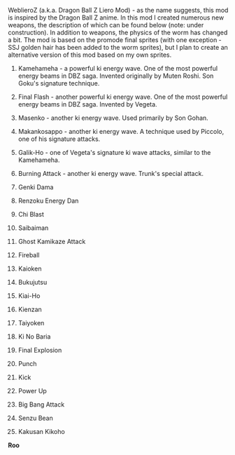 WeblieroZ (a.k.a. Dragon Ball Z Liero Mod) - as the name suggests, this mod is inspired by the Dragon Ball Z anime. In this mod I created numerous new weapons, the description of which can be found below (note: under construction). In addition to weapons, the physics of the worm has changed a bit. The mod is based on the promode final sprites (with one exception - SSJ golden hair has been added to the worm sprites), but I plan to create an alternative version of this mod based on my own sprites.

1) Kamehameha - a powerful ki energy wave. One of the most powerful energy beams in DBZ saga. Invented originally by Muten Roshi. Son Goku's signature technique.

2) Final Flash - another powerful ki energy wave. One of the most powerful energy beams in DBZ saga. Invented by Vegeta.

3) Masenko - another ki energy wave. Used primarily by Son Gohan.

4) Makankosappo - another ki energy wave. A technique used by Piccolo, one of his signature attacks.

5) Galik-Ho - one of Vegeta's signature ki wave attacks, similar to the Kamehameha.

6) Burning Attack - another ki energy wave. Trunk's special attack.

7) Genki Dama

8) Renzoku Energy Dan

9) Chi Blast

10) Saibaiman

11) Ghost Kamikaze Attack

12) Fireball

13) Kaioken

14) Bukujutsu

15) Kiai-Ho

16) Kienzan

17) Taiyoken

18) Ki No Baria

19) Final Explosion

20) Punch

21) Kick

22) Power Up

23) Big Bang Attack

24) Senzu Bean

25) Kakusan Kikoho

**Roo**
